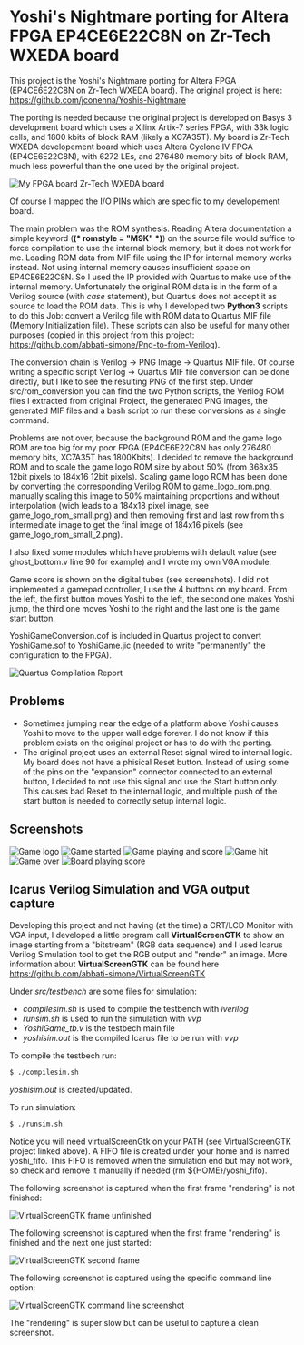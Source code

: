 # Yoshi's Nightmare porting for Altera FPGA EP4CE6E22C8N on Zr-Tech WXEDA board
This project is the Yoshi's Nightmare porting for Altera FPGA (EP4CE6E22C8N on Zr-Tech WXEDA board).
The original project is here: https://github.com/jconenna/Yoshis-Nightmare

The porting is needed because the original project is developed on Basys 3 development board which uses a Xilinx Artix-7 series FPGA, with 33k logic cells, and 1800 kbits of block RAM (likely a XC7A35T).
My board is Zr-Tech WXEDA developement board which uses Altera Cyclone IV FPGA (EP4CE6E22C8N), with 6272 LEs, and 276480 memory bits of block RAM, much less powerful than the one used by the original project.

![My FPGA board Zr-Tech WXEDA board](https://github.com/abbati-simone/Yoshis-Nightmare-Altera/blob/master/doc/images/Zr-Tech_WXEDA_board.png "My FPGA board Zr-Tech WXEDA board")

Of course I mapped the I/O PINs which are specific to my developement board.

The main problem was the ROM synthesis. Reading Altera documentation a simple keyword (**(\* romstyle = "M9K" \*)**) on the source file would suffice to force compilation to use the internal block memory, but it does not work for me. Loading ROM data from MIF file using the IP for internal memory works instead.
Not using internal memory causes insufficient space on EP4CE6E22C8N. So I used the IP provided with Quartus to make use of the internal memory. Unfortunately the original ROM data is in the form of a Verilog source (with *case* statement), but Quartus does not accept it as source to load the ROM data. This is why I developed two **Python3** scripts to do this Job: convert a Verilog file with ROM data to Quartus MIF file (Memory Initialization file). These scripts can also be useful for many other purposes (copied in this project from this project: https://github.com/abbati-simone/Png-to-from-Verilog).

The conversion chain is Verilog -> PNG Image -> Quartus MIF file.
Of course writing a specific script Verilog -> Quartus MIF file conversion can be done directly, but I like to see the resulting PNG of the first step.
Under src/rom_conversion you can find the two Python scripts, the Verilog ROM files I extracted from original Project, the generated PNG images, the generated MIF files and a bash script to run these conversions as a single command.

Problems are not over, because the background ROM and the game logo ROM are too big for my poor FPGA (EP4CE6E22C8N has only 276480 memory bits, XC7A35T has 1800Kbits). I decided to remove the background ROM and to scale the game logo ROM size by about 50% (from 368x35 12bit pixels to 184x16 12bit pixels). Scaling game logo ROM has been done by converting the corresponding Verilog ROM to game_logo_rom.png, manually scaling this image to 50% maintaining proportions and without interpolation (wich leads to a 184x18 pixel image, see game_logo_rom_small.png) and then removing first and last row from this intermediate image to get the final image of 184x16 pixels (see game_logo_rom_small_2.png).

I also fixed some modules which have problems with default value (see ghost_bottom.v line 90 for example) and I wrote my own VGA module.

Game score is shown on the digital tubes (see screenshots).
I did not implemented a gamepad controller, I use the 4 buttons on my board. From the left, the first button moves Yoshi to the left, the second one makes Yoshi jump, the third one moves Yoshi to the right and the last one is the game start button.

YoshiGameConversion.cof is included in Quartus project to convert YoshiGame.sof to YoshiGame.jic (needed to write "permanently" the configuration to the FPGA).

![Quartus Compilation Report](https://github.com/abbati-simone/Yoshis-Nightmare-Altera/blob/master/doc/images/Compilation_Success.png "Quartus Compilation Report")

Problems
--------
- Sometimes jumping near the edge of a platform above Yoshi causes Yoshi to move to the upper wall edge forever. I do not know if this problem exists on the original project or has to do with the porting.
- The original project uses an external Reset signal wired to internal logic. My board does not have a phisical Reset button. Instead of using some of the pins on the "expansion" connector connected to an external button, I decided to not use this signal and use the Start button only. This causes bad Reset to the internal logic, and multiple push of the start button is needed to correctly setup internal logic.

Screenshots
-----------
![Game logo](https://github.com/abbati-simone/Yoshis-Nightmare-Altera/blob/master/doc/images/Screenshot_Game_1.jpg "Game logo")
![Game started](https://github.com/abbati-simone/Yoshis-Nightmare-Altera/blob/master/doc/images/Screenshot_Game_2.jpg "Game started")
![Game playing and score](https://github.com/abbati-simone/Yoshis-Nightmare-Altera/blob/master/doc/images/Screenshot_Game_3.jpg "Game playing and score")
![Game hit](https://github.com/abbati-simone/Yoshis-Nightmare-Altera/blob/master/doc/images/Screenshot_Game_4.jpg "Game hit")
![Game over](https://github.com/abbati-simone/Yoshis-Nightmare-Altera/blob/master/doc/images/Screenshot_Game_5.jpg "Game over")
![Board playing score](https://github.com/abbati-simone/Yoshis-Nightmare-Altera/blob/master/doc/images/Board_Playing_Score.jpg "Board playing score")

Icarus Verilog Simulation and VGA output capture
------------------------------------------------
Developing this project and not having (at the time) a CRT/LCD Monitor with VGA input, I developed a little program call **VirtualScreenGTK** to show an image starting from a "bitstream" (RGB data sequence) and I used Icarus Verilog Simulation tool to get the RGB output and "render" an image. More information about **VirtualScreenGTK** can be found here https://github.com/abbati-simone/VirtualScreenGTK

Under *src/testbench* are some files for simulation:
 * *compilesim.sh* is used to compile the testbench with *iverilog*
 * *runsim.sh* is used to run the simulation with *vvp*
 * *YoshiGame_tb.v* is the testbech main file
 * *yoshisim.out* is the compiled Icarus file to be run with *vvp*

To compile the testbech run:
```bash
$ ./compilesim.sh
```
*yoshisim.out* is created/updated.

To run simulation:
```bash
$ ./runsim.sh
```

Notice you will need virtualScreenGtk on your PATH (see VirtualScreenGTK project linked above).
A FIFO file is created under your home and is named yoshi_fifo. This FIFO is removed when the simulation end but may not work, so check and remove it manually if needed (rm ${HOME}/yoshi_fifo).


The following screenshot is captured when the first frame "rendering" is not finished:

![VirtualScreenGTK frame unfinished](https://github.com/abbati-simone/Yoshis-Nightmare-Altera/blob/master/doc/images/VirtualScreenGTK_1.png "VirtualScreenGTK frame unfinished")

The following screenshot is captured when the first frame "rendering" is finished and the next one just started:

![VirtualScreenGTK second frame](https://github.com/abbati-simone/Yoshis-Nightmare-Altera/blob/master/doc/images/VirtualScreenGTK_2.png "VirtualScreenGTK second frame")

The following screenshot is captured using the specific command line option:

![VirtualScreenGTK command line screenshot](https://github.com/abbati-simone/Yoshis-Nightmare-Altera/blob/master/doc/images/VirtualScreenGTK_3.jpg "VirtualScreenGTK command line screenshot")


The "rendering" is super slow but can be useful to capture a clean screenshot.

